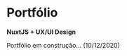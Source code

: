 # Portfólio
<p><b>NuxtJS + UX/UI Design </b><br/></p>

<p>Portfólio em construção... (10/12/2020)</p>

<!-- <p>Link para visitar meu portfólio:</p> -->

<!-- <a href="https://lucasbguima.vercel.app" target="_blank">lucasbguima.vercel.app</a> -->